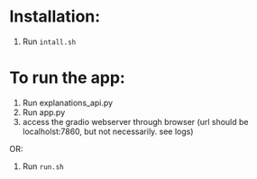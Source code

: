 # Installation:
1. Run `intall.sh`

# To run the app:
1. Run explanations_api.py
2. Run app.py
3. access the gradio webserver through browser (url should be localholst:7860, but not necessarily. see logs)

OR:
1. Run `run.sh`

